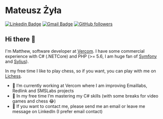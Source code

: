 # Mateusz Żyła

[![Linkedin Badge](https://img.shields.io/badge/-LinkedIn-blue?style=flat-square&logo=Linkedin&logoColor=white&link=https://www.linkedin.com/in/mzyla-dev/)](https://www.linkedin.com/in/mzyla-dev/)
[![Gmail Badge](https://img.shields.io/badge/-mateusz.zyla@protonmail.com-c14438?style=flat-square&logo=Gmail&logoColor=white&link=mailto:mateusz.zylaa@gmail.com)](mailto:mateusz.zylaa@gmail.com)
[![GitHub followers](https://img.shields.io/github/followers/plotkabytes?label=Follow&style=social)](https://github.com/plotkabytes/?tab=follow)

## Hi there 👋

I'm Matthew, software developer at [Vercom](https://vercom.pl/). I have some commercial experience with C# (.NETCore) and PHP (>= 5.6, I am huge fan of [Symfony](https://symfony.com/) and [Sylius](https://sylius.com/)). 

In my free time I like to play chess, so if you want, you can play with me on [Lichess](https://lichess.org/@/plotkabytes).

- 🔭 I’m currently working at Vercom where I am improving Emaillabs, Redlink and SMSLabs projects
- 🌱 In my free time I’m mastering my C# skills (with some breaks for video games and chess 😂)
- 💬 If you want to contact me, please send me an email or leave me message on LinkedIn (I prefer email contact)

